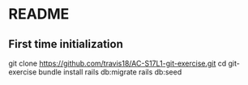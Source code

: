 # README

## First time initialization

git clone https://github.com/travis18/AC-S17L1-git-exercise.git
cd git-exercise
bundle install
rails db:migrate
rails db:seed
